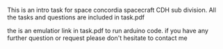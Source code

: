 This is an intro task for space concordia spacecraft CDH sub division. All the tasks and questions are included in task.pdf

the is an emulatior link in task.pdf to run arduino code. if you have any further question or request please don't hesitate to contact me